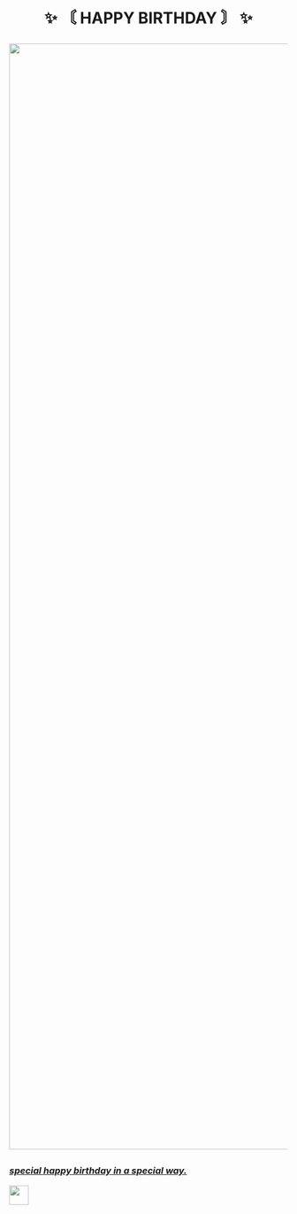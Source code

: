 <h1 align="center"> ✨ 〘 HAPPY BIRTHDAY 〙 ✨

</div>

<p align="center">
<a href="https://github.com/REDZEOX">
    <a href="https://github.com/REDZEOX"><img src="https://media.tenor.com/gsDS_dFeWzkAAAAC/shikimoris-not-just-cute-shikimori.gif" alt="RedzeoX" width="2000"/>
</h3>
<div>

<div align="left">

### *_special happy birthday in a special way._*

<a href="https://REDZEOX.github.io/HaPpY-BiRThDaY/" target="blank"><img src="https://img.shields.io/badge/Se it Live-000000?style=for-the-badge&logo=github&logoColor=white" height="35px"/></a>


    
